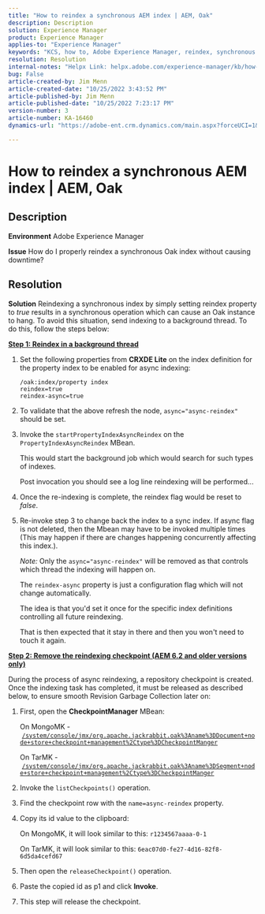 ```yaml
---
title: "How to reindex a synchronous AEM index | AEM, Oak"
description: Description
solution: Experience Manager
product: Experience Manager
applies-to: "Experience Manager"
keywords: "KCS, how to, Adobe Experience Manager, reindex, synchronous AEM index, Oak"
resolution: Resolution
internal-notes: "Helpx Link: helpx.adobe.com/experience-manager/kb/how-to-reindex-a-synchronous-AEM-index-AEM-Oak.html"
bug: False
article-created-by: Jim Menn
article-created-date: "10/25/2022 3:43:52 PM"
article-published-by: Jim Menn
article-published-date: "10/25/2022 7:23:17 PM"
version-number: 3
article-number: KA-16460
dynamics-url: "https://adobe-ent.crm.dynamics.com/main.aspx?forceUCI=1&pagetype=entityrecord&etn=knowledgearticle&id=c36388d0-7b54-ed11-bba2-6045bd006b4b"

---
```

# How to reindex a synchronous AEM index | AEM, Oak

## Description


<b>Environment</b>
 Adobe Experience Manager

<b>Issue</b>
 How do I properly reindex a synchronous Oak index without causing downtime?


## Resolution


<b>Solution</b>
Reindexing a synchronous index by simply setting reindex property to *true* results in a synchronous operation which can cause an Oak instance to hang.
To avoid this situation, send indexing to a background thread.
To do this, follow the steps below:

<b><u>Step 1: Reindex in a background thread</u></b>

1. Set the following properties from <b>CRXDE Lite</b> on the index definition for the property index to be enabled for async indexing:<br>

    ```
    /oak:index/property index
    reindex=true
    reindex-async=true
    ```
2. To validate that the above refresh the node, `async="async-reindex"` should be set.
3. Invoke the `startPropertyIndexAsyncReindex` on the `PropertyIndexAsyncReindex` MBean.

    This would start the background job which would search for such types of indexes.

    Post invocation you should see a log line reindexing will be performed...
4. Once the re-indexing is complete, the reindex flag would be reset to *false*.
5. Re-invoke step 3 to change back the index to a sync index. If async flag is not deleted, then the Mbean may have to be invoked multiple times (This may happen if there are changes happening concurrently affecting this index.).

    

    *Note:* Only the `async="async-reindex"` will be removed as that controls which thread the indexing will happen on.

    The `reindex-async` property is just a configuration flag which will not change automatically.

    The idea is that you'd set it once for the specific index definitions controlling all future reindexing.

    That is then expected that it stay in there and then you won't need to touch it again.


<b><u>Step 2: Remove the reindexing checkpoint (AEM 6.2 and older versions only)</u></b>

During the process of async reindexing, a repository checkpoint is created.
Once the indexing task has completed, it must be released as described below, to ensure smooth Revision Garbage Collection later on:

1. First, open the <b>CheckpointManager</b> MBean:

    On MongoMK - [`/system/console/jmx/org.apache.jackrabbit.oak%3Aname%3DDocument+node+store+checkpoint+management%2Ctype%3DCheckpointManger`](http://localhost:4502/system/console/jmx/org.apache.jackrabbit.oak%3Aname%3DDocument+node+store+checkpoint+management%2Ctype%3DCheckpointManger)

    On TarMK - [`/system/console/jmx/org.apache.jackrabbit.oak%3Aname%3DSegment+node+store+checkpoint+management%2Ctype%3DCheckpointManger`](http://localhost:4502/system/console/jmx/org.apache.jackrabbit.oak%3Aname%3DSegment+node+store+checkpoint+management%2Ctype%3DCheckpointManger)

    
2. Invoke the `listCheckpoints()` operation.
3. Find the checkpoint row with the `name=async-reindex` property.
4. Copy its id value to the clipboard:

    On MongoMK, it will look similar to this: `r1234567aaaa-0-1`

    On TarMK, it will look similar to this: `6eac07d0-fe27-4d16-82f8-6d5da4cefd67`

    
5. Then open the `releaseCheckpoint()` operation.
6. Paste the copied id as p1 and click <b>Invoke</b>.
7. This step will release the checkpoint.

